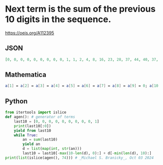 # Next term is the sum of the previous 10 digits in the sequence\.
https://oeis.org/A112395
## JSON
```JSON
[0, 0, 0, 0, 0, 0, 0, 0, 0, 1, 1, 2, 4, 8, 16, 23, 28, 37, 44, 40, 37, 42, 38, 39, 43, 46, 46, 50, 44, 40, 37, 37, 37, 42, 40, 40, 34, 31, 25, 26, 30, 29, 33, 35, 36, 37, 44, 41, 40, 36, 36, 35, 35, 38, 45, 45, 45, 46, 48, 49, 53, 52, 50, 45, 42, 35, 35, 36, 40, 35, 37, 39, 43, 41]
```
## Mathematica
```Mathematica
a[1] = a[2] = a[3] = a[4] = a[5] = a[6] = a[7] = a[8] = a[9] = 0; a[10] = 1; a[n_] := a[n] = Plus @@ Take[ Flatten@Table[IntegerDigits[a[i]], {i, n - 10, n - 1}], -10]; Array[a, 74] (* _Robert G. Wilson v_, Dec 09 2005 *)
```
## Python
```Python
from itertools import islice
def agen(): # generator of terms
    last10 = [0, 0, 0, 0, 0, 0, 0, 0, 0, 1]
    print(last10[:0])
    yield from last10
    while True:
        an = sum(last10)
        yield an
        d = list(map(int, str(an)))
        last10 = last10[-max(10-len(d), 0):] + d[-min(len(d), 10):]
print(list(islice(agen(), 74))) # _Michael S. Branicky_, Oct 03 2024
```
